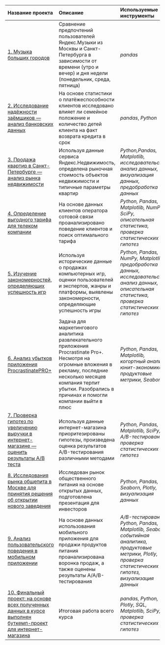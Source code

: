 | Название проекта | Описание | Используемые инструменты | 
| :---------------------- | :---------------------- | :---------------------- |
| [1. Музыка больших городов](big_cities_music) | Сравнение предпочтений пользователей Яндекс.Музыки из Москвы и Санкт-Петербурга в зависимости от времени (утро и вечер) и дня недели (понедельник, среда, пятница)| *pandas* |
| [2. Исследование надёжности заёмщиков — анализ банковских данных](bank_data_analysys) | На основе статистики о платёжеспособности клиентов исследовано влияет ли семейное положение и количество детей клиента на факт возврата кредита в срок| *pandas*, *Python* |
| [3. Продажа квартир в Санкт-Петербурге — анализ рынка недвижимости](ads_of_apartments) | Используя данные сервиса Яндекс.Недвижимость, определена рыночная стоимость объектов недвижимости и типичные параметры квартир| *Python,Pandas, Matplotlib, исследовательский анализ данных, визуализация данных, предобработка данных* |
| [4. Определение выгодного тарифа для телеком компании](tariff_for_telecom) | На основе данных клиентов оператора сотовой связи проанализировано поведение клиентов и поиск оптимального тарифа| *Python, Pandas, Matplotlib, NumPy, SciPy, описательная статистика, проверка статистических гипотез* |
| [5. Изучение закономерностей, определяющих успешность игр](success_of_game) | Используя исторические данные о продажах компьютерных игр, оценки пользователей и экспертов, жанры и платформы, выявлены закономерности, определяющие успешность игры| *Python, Pandas, NumPy, Matplotlib, предобработка данных, исследовательский анализ данных, описательная статистика, проверка статистических гипотез* |
| [6. Анализ убытков приложения ProcrastinatePRO+](app_procrastinate) | Задача для маркетингового аналитика развлекательного приложения Procrastinate Pro+. Несмотря на огромные вложения в рекламу, последние несколько месяцев компания терпит убытки. Разобрались в причинах и помогли компании выйти в плюс| *Python, Pandas, Matplotlib, когортный анализ, юнит-экономика, продуктовые метрики, Seaborn* |
| [7. Проверка гипотез по увеличению выручки в интернет-магазине — оценить результаты A/B теста](ab_test) | Используя данные интернет-магазина приоритезированы гипотезы, произведена оценка результатов A/B-тестирования различными методами| *Python, Pandas, Matplotlib, SciPy, A/B-тестирование, проверка статистических гипотез* |
| [8. Исследования рынка общепита в Москве для принятия решения об открытии нового заведения](cafes_in_moscow) | Исследован рынок общественного питания на основе открытых данных, подготовлена презентация для инвесторов| *Python, Pandas, Seaborn, Plotly, визуализация данных* |
| [9. Анализ пользовательского поведения в мобильном приложении](mobile_app) | На основе данных использования мобильного приложения для продажи продуктов питания проанализирована воронка продаж, а также оценены результаты A/A/B-тестирования | *A/B-тестирование, Python, Pandas, Matplotlib, Seaborn, событийная аналитика, продуктовые метрики, Plotly, проверка статистических гипотез, визуализация данных* |
| [10. Финальный проект: на основе всех полученных данных в курсе выполнен буткемп-проект для интернет-магазина](final_project) | Итоговая работа всего курса| *pandas, Python, Plotly, SQL, Matplotlib, SciPy, проверка статистических гипотез* |
